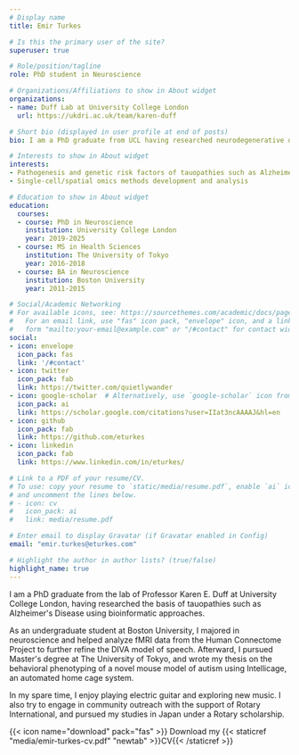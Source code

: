 ```yaml
---
# Display name
title: Emir Turkes

# Is this the primary user of the site?
superuser: true

# Role/position/tagline
role: PhD student in Neuroscience

# Organizations/Affiliations to show in About widget
organizations:
- name: Duff Lab at University College London
  url: https://ukdri.ac.uk/team/karen-duff

# Short bio (displayed in user profile at end of posts)
bio: I am a PhD graduate from UCL having researched neurodegenerative disease using bioinformatic methods.

# Interests to show in About widget
interests:
- Pathogenesis and genetic risk factors of tauopathies such as Alzheimer's Disease
- Single-cell/spatial omics methods development and analysis

# Education to show in About widget
education:
  courses:
  - course: PhD in Neuroscience
    institution: University College London
    year: 2019-2025
  - course: MS in Health Sciences
    institution: The University of Tokyo
    year: 2016-2018
  - course: BA in Neuroscience
    institution: Boston University
    year: 2011-2015

# Social/Academic Networking
# For available icons, see: https://sourcethemes.com/academic/docs/page-builder/#icons
#   For an email link, use "fas" icon pack, "envelope" icon, and a link in the
#   form "mailto:your-email@example.com" or "/#contact" for contact widget.
social:
- icon: envelope
  icon_pack: fas
  link: '/#contact'
- icon: twitter
  icon_pack: fab
  link: https://twitter.com/quietlywander
- icon: google-scholar  # Alternatively, use `google-scholar` icon from `ai` icon pack
  icon_pack: ai
  link: https://scholar.google.com/citations?user=IIat3ncAAAAJ&hl=en
- icon: github
  icon_pack: fab
  link: https://github.com/eturkes
- icon: linkedin
  icon_pack: fab
  link: https://www.linkedin.com/in/eturkes/

# Link to a PDF of your resume/CV.
# To use: copy your resume to `static/media/resume.pdf`, enable `ai` icons in `params.toml`, 
# and uncomment the lines below.
# - icon: cv
#   icon_pack: ai
#   link: media/resume.pdf

# Enter email to display Gravatar (if Gravatar enabled in Config)
email: "emir.turkes@eturkes.com"

# Highlight the author in author lists? (true/false)
highlight_name: true
---
```

I am a PhD graduate from the lab of Professor Karen E. Duff at University College London, having researched the basis of tauopathies such as Alzheimer's Disease using bioinformatic approaches.

As an undergraduate student at Boston University, I majored in neuroscience and helped analyze fMRI data from the Human Connectome Project to further refine the DIVA model of speech. Afterward, I pursued Master's degree at The University of Tokyo, and wrote my thesis on the behavioral phenotyping of a novel mouse model of autism using Intellicage, an automated home cage system.

In my spare time, I enjoy playing electric guitar and exploring new music. I also try to engage in community outreach with the support of Rotary International, and pursued my studies in Japan under a Rotary scholarship.

{{< icon name="download" pack="fas" >}} Download my {{< staticref "media/emir-turkes-cv.pdf" "newtab" >}}CV{{< /staticref >}}
